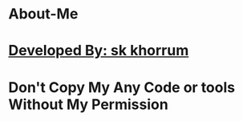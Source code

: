 # About-Me
<h1><a href="https://www.facebook.com/drt.ceo">Developed By: sk khorrum </a></h1>
<h1>Don't Copy My Any Code or tools Without My Permission</h1>
